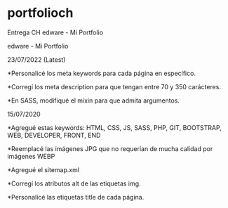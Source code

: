 # portfolioch
Entrega CH
edware - Mi Portfolio


edware - Mi Portfolio

23/07/2022 (Latest)

*Personalicé los meta keywords para cada página en específico.

*Corregí los meta description para que tengan entre 70 y 350 carácteres.

*En SASS, modifiqué el mixin para que admita argumentos.


15/07/2020

*Agregué estas keywords: HTML, CSS, JS, SASS, PHP, GIT, BOOTSTRAP, WEB, DEVELOPER, FRONT, END

*Reemplacé las imágenes JPG que no requerían de mucha calidad por imágenes WEBP

*Agregué el sitemap.xml

*Corregí los atributos alt de las etiquetas img.

*Personalicé las etiquetas title de cada página.

